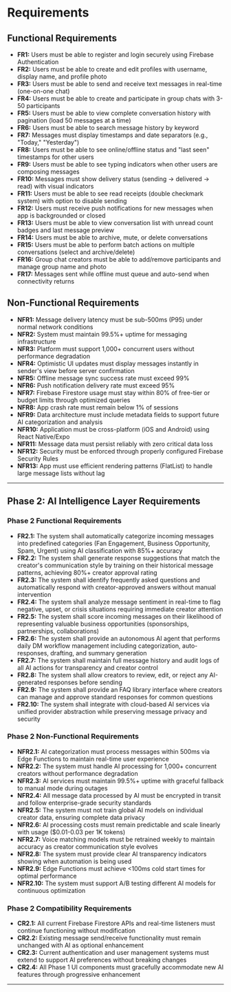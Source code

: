 # Requirements

## Functional Requirements

- **FR1:** Users must be able to register and login securely using Firebase Authentication
- **FR2:** Users must be able to create and edit profiles with username, display name, and profile photo
- **FR3:** Users must be able to send and receive text messages in real-time (one-on-one chat)
- **FR4:** Users must be able to create and participate in group chats with 3-50 participants
- **FR5:** Users must be able to view complete conversation history with pagination (load 50 messages at a time)
- **FR6:** Users must be able to search message history by keyword
- **FR7:** Messages must display timestamps and date separators (e.g., "Today," "Yesterday")
- **FR8:** Users must be able to see online/offline status and "last seen" timestamps for other users
- **FR9:** Users must be able to see typing indicators when other users are composing messages
- **FR10:** Messages must show delivery status (sending → delivered → read) with visual indicators
- **FR11:** Users must be able to see read receipts (double checkmark system) with option to disable sending
- **FR12:** Users must receive push notifications for new messages when app is backgrounded or closed
- **FR13:** Users must be able to view conversation list with unread count badges and last message preview
- **FR14:** Users must be able to archive, mute, or delete conversations
- **FR15:** Users must be able to perform batch actions on multiple conversations (select and archive/delete)
- **FR16:** Group chat creators must be able to add/remove participants and manage group name and photo
- **FR17:** Messages sent while offline must queue and auto-send when connectivity returns

## Non-Functional Requirements

- **NFR1:** Message delivery latency must be sub-500ms (P95) under normal network conditions
- **NFR2:** System must maintain 99.5%+ uptime for messaging infrastructure
- **NFR3:** Platform must support 1,000+ concurrent users without performance degradation
- **NFR4:** Optimistic UI updates must display messages instantly in sender's view before server confirmation
- **NFR5:** Offline message sync success rate must exceed 99%
- **NFR6:** Push notification delivery rate must exceed 95%
- **NFR7:** Firebase Firestore usage must stay within 80% of free-tier or budget limits through optimized queries
- **NFR8:** App crash rate must remain below 1% of sessions
- **NFR9:** Data architecture must include metadata fields to support future AI categorization and analysis
- **NFR10:** Application must be cross-platform (iOS and Android) using React Native/Expo
- **NFR11:** Message data must persist reliably with zero critical data loss
- **NFR12:** Security must be enforced through properly configured Firebase Security Rules
- **NFR13:** App must use efficient rendering patterns (FlatList) to handle large message lists without lag

---

## Phase 2: AI Intelligence Layer Requirements

### Phase 2 Functional Requirements

- **FR2.1:** The system shall automatically categorize incoming messages into predefined categories (Fan Engagement, Business Opportunity, Spam, Urgent) using AI classification with 85%+ accuracy
- **FR2.2:** The system shall generate response suggestions that match the creator's communication style by training on their historical message patterns, achieving 80%+ creator approval rating
- **FR2.3:** The system shall identify frequently asked questions and automatically respond with creator-approved answers without manual intervention
- **FR2.4:** The system shall analyze message sentiment in real-time to flag negative, upset, or crisis situations requiring immediate creator attention
- **FR2.5:** The system shall score incoming messages on their likelihood of representing valuable business opportunities (sponsorships, partnerships, collaborations)
- **FR2.6:** The system shall provide an autonomous AI agent that performs daily DM workflow management including categorization, auto-responses, drafting, and summary generation
- **FR2.7:** The system shall maintain full message history and audit logs of all AI actions for transparency and creator control
- **FR2.8:** The system shall allow creators to review, edit, or reject any AI-generated responses before sending
- **FR2.9:** The system shall provide an FAQ library interface where creators can manage and approve standard responses for common questions
- **FR2.10:** The system shall integrate with cloud-based AI services via unified provider abstraction while preserving message privacy and security

### Phase 2 Non-Functional Requirements

- **NFR2.1:** AI categorization must process messages within 500ms via Edge Functions to maintain real-time user experience
- **NFR2.2:** The system must handle AI processing for 1,000+ concurrent creators without performance degradation
- **NFR2.3:** AI services must maintain 99.5%+ uptime with graceful fallback to manual mode during outages
- **NFR2.4:** All message data processed by AI must be encrypted in transit and follow enterprise-grade security standards
- **NFR2.5:** The system must not train global AI models on individual creator data, ensuring complete data privacy
- **NFR2.6:** AI processing costs must remain predictable and scale linearly with usage ($0.01-0.03 per 1K tokens)
- **NFR2.7:** Voice matching models must be retrained weekly to maintain accuracy as creator communication style evolves
- **NFR2.8:** The system must provide clear AI transparency indicators showing when automation is being used
- **NFR2.9:** Edge Functions must achieve <100ms cold start times for optimal performance
- **NFR2.10:** The system must support A/B testing different AI models for continuous optimization

### Phase 2 Compatibility Requirements

- **CR2.1:** All current Firebase Firestore APIs and real-time listeners must continue functioning without modification
- **CR2.2:** Existing message send/receive functionality must remain unchanged with AI as optional enhancement
- **CR2.3:** Current authentication and user management systems must extend to support AI preferences without breaking changes
- **CR2.4:** All Phase 1 UI components must gracefully accommodate new AI features through progressive enhancement

---

